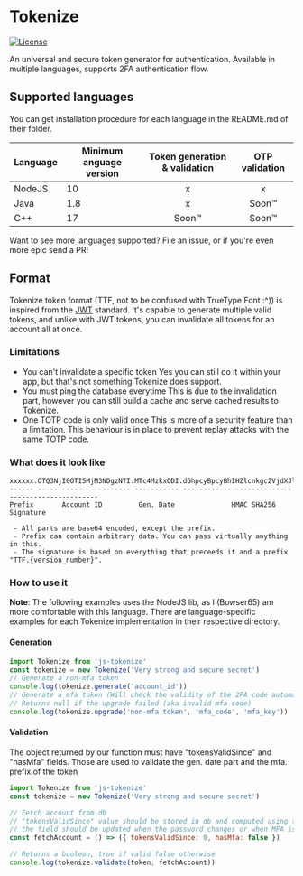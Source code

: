 # Tokenize
[![License](https://img.shields.io/github/license/Bowser65/Tokenize.svg?style=flat-square)](https://github.com/Bowser65/Tokenize/blob/master/LICENSE)

An universal and secure token generator for authentication. Available in multiple languages, supports 2FA authentication
flow.

## Supported languages
You can get installation procedure for each language in the README.md of their folder.

| Language | Minimum anguage version | Token generation & validation | OTP validation |
|---|---|:---:|:---:|
| NodeJS | 10 | x | x |
| Java | 1.8 | x | Soon™️ |
| C++ | 17 | Soon™️ | Soon™️ |

Want to see more languages supported? File an issue, or if you're even more epic send a PR!

## Format
Tokenize token format (TTF, not to be confused with TrueType Font :^)) is inspired from the [JWT](https://jwt.io/)
standard. It's capable to generate multiple valid tokens, and unlike with JWT tokens, you can invalidate all tokens for
an account all at once.

### Limitations
 - You can't invalidate a specific token
Yes you can still do it within your app, but that's not something Tokenize does support.
 - You must ping the database everytime
This is due to the invalidation part, however you can still build a cache and serve cached results to Tokenize.
 - One TOTP code is only valid once
This is more of a security feature than a limitation. This behaviour is in place to prevent replay attacks with the same
TOTP code.

### What does it look like
```
xxxxxx.OTQ3NjI0OTI5MjM3NDgzNTI.MTc4MzkxODI.dGhpcyBpcyBhIHZlcnkgc2VjdXJlIHNpZ25hdHVyZSB3ZHlt
------ ----------------------- ----------- -------------------------------------------------
Prefix       Account ID         Gen. Date              HMAC SHA256 Signature

 - All parts are base64 encoded, except the prefix.
 - Prefix can contain arbitrary data. You can pass virtually anything in this.
 - The signature is based on everything that preceeds it and a prefix "TTF.{version_number}".
```

### How to use it
**Note**: The following examples uses the NodeJS lib, as I (Bowser65) am more comfortable with this language. There are
language-specific examples for each Tokenize implementation in their respective directory.

#### Generation
```js
import Tokenize from 'js-tokenize'
const tokenize = new Tokenize('Very strong and secure secret')
// Generate a non-mfa token
console.log(tokenize.generate('account_id'))
// Generate a mfa token (Will check the validity of the 2FA code automatically)
// Returns null if the upgrade failed (aka invalid mfa code)
console.log(tokenize.upgrade('non-mfa token', 'mfa_code', 'mfa_key'))
```

#### Validation
The object returned by our function must have "tokensValidSince" and "hasMfa" fields. Those are used to validate the
gen. date part and the mfa. prefix of the token

```js
import Tokenize from 'js-tokenize'
const tokenize = new Tokenize('Very strong and secure secret')

// Fetch account from db
// "tokensValidSince" value should be stored in db and computed using tokenize.currentTokenTime()
// the field should be updated when the password changes or when MFA is enabled/disabled
const fetchAccount = () => ({ tokensValidSince: 0, hasMfa: false })

// Returns a boolean, true if valid false otherwise
console.log(tokenize.validate(token, fetchAccount))
```

